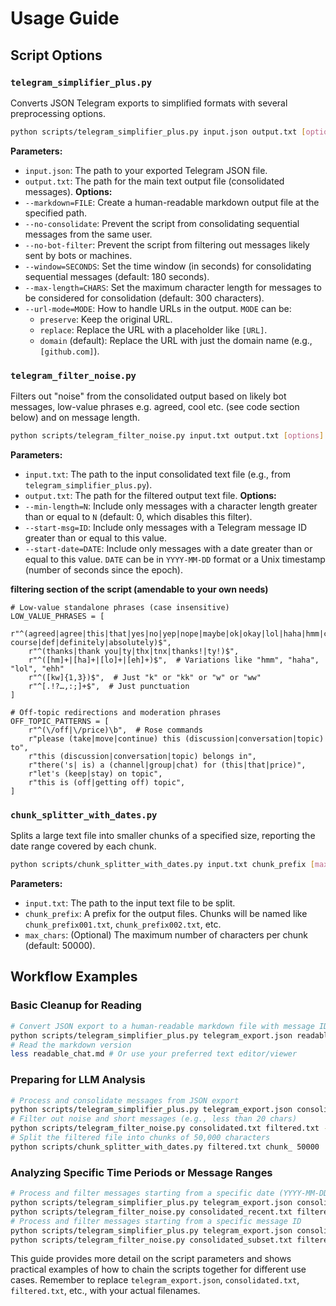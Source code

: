 # Usage Guide
## Script Options
### `telegram_simplifier_plus.py`
Converts JSON Telegram exports to simplified formats with several preprocessing options.
```bash
python scripts/telegram_simplifier_plus.py input.json output.txt [options]
```
**Parameters:**
-   `input.json`: The path to your exported Telegram JSON file.
-   `output.txt`: The path for the main text output file (consolidated messages).
**Options:**
-   `--markdown=FILE`: Create a human-readable markdown output file at the specified path.
-   `--no-consolidate`: Prevent the script from consolidating sequential messages from the same user.
-   `--no-bot-filter`: Prevent the script from filtering out messages likely sent by bots or machines.
-   `--window=SECONDS`: Set the time window (in seconds) for consolidating sequential messages (default: 180 seconds).
-   `--max-length=CHARS`: Set the maximum character length for messages to be considered for consolidation (default: 300 characters).
-   `--url-mode=MODE`: How to handle URLs in the output. `MODE` can be:
    -   `preserve`: Keep the original URL.
    -   `replace`: Replace the URL with a placeholder like `[URL]`.
    -   `domain` (default): Replace the URL with just the domain name (e.g., `[github.com]`).
### `telegram_filter_noise.py`
Filters out "noise" from the consolidated output based on likely bot messages, low-value phrases e.g. agreed, cool etc. (see code section below) and on message length.
```bash
python scripts/telegram_filter_noise.py input.txt output.txt [options]
```
**Parameters:**
-   `input.txt`: The path to the input consolidated text file (e.g., from `telegram_simplifier_plus.py`).
-   `output.txt`: The path for the filtered output text file.
**Options:**
-   `--min-length=N`: Include only messages with a character length greater than or equal to `N` (default: 0, which disables this filter).
-   `--start-msg=ID`: Include only messages with a Telegram message ID greater than or equal to this value.
-   `--start-date=DATE`: Include only messages with a date greater than or equal to this value. `DATE` can be in `YYYY-MM-DD` format or a Unix timestamp (number of seconds since the epoch).

**filtering section of the script (amendable to your own needs)**
```
# Low-value standalone phrases (case insensitive)
LOW_VALUE_PHRASES = [
    r"^(agreed|agree|this|that|yes|no|yep|nope|maybe|ok|okay|lol|haha|hmm|cool|nice|great|\+1|-1|same|\^|indeed|true|false|correct|wrong|right|exactly|precisely|ofc|of course|def|definitely|absolutely)$",
    r"^(thanks|thank you|ty|thx|tnx|thanks!|ty!)$",
    r"^([hm]+|[ha]+|[lo]+|[eh]+)$",  # Variations like "hmm", "haha", "lol", "ehh"
    r"^([kw]{1,3})$",  # Just "k" or "kk" or "w" or "ww"
    r"^[.!?…,:;]+$",  # Just punctuation
]

# Off-topic redirections and moderation phrases
OFF_TOPIC_PATTERNS = [
    r"^(\/off|\/price)\b",  # Rose commands
    r"please (take|move|continue) this (discussion|conversation|topic) to",
    r"this (discussion|conversation|topic) belongs in",
    r"there('s| is) a (channel|group|chat) for (this|that|price)",
    r"let's (keep|stay) on topic",
    r"this is (off|getting off) topic",
]
```

### `chunk_splitter_with_dates.py`
Splits a large text file into smaller chunks of a specified size, reporting the date range covered by each chunk.
```bash
python scripts/chunk_splitter_with_dates.py input.txt chunk_prefix [max_chars]
```
**Parameters:**
-   `input.txt`: The path to the input text file to be split.
-   `chunk_prefix`: A prefix for the output files. Chunks will be named like `chunk_prefix001.txt`, `chunk_prefix002.txt`, etc.
-   `max_chars`: (Optional) The maximum number of characters per chunk (default: 50000).
## Workflow Examples
### Basic Cleanup for Reading
```bash
# Convert JSON export to a human-readable markdown file with message IDs
python scripts/telegram_simplifier_plus.py telegram_export.json readable_chat.md --markdown=readable_chat.md
# Read the markdown version
less readable_chat.md # Or use your preferred text editor/viewer
```
### Preparing for LLM Analysis
```bash
# Process and consolidate messages from JSON export
python scripts/telegram_simplifier_plus.py telegram_export.json consolidated.txt --markdown=consolidated.md
# Filter out noise and short messages (e.g., less than 20 chars)
python scripts/telegram_filter_noise.py consolidated.txt filtered.txt --min-length=20
# Split the filtered file into chunks of 50,000 characters
python scripts/chunk_splitter_with_dates.py filtered.txt chunk_ 50000
```
### Analyzing Specific Time Periods or Message Ranges
```bash
# Process and filter messages starting from a specific date (YYYY-MM-DD)
python scripts/telegram_simplifier_plus.py telegram_export.json consolidated_recent.txt
python scripts/telegram_filter_noise.py consolidated_recent.txt filtered_recent.txt --start-date=2023-10-26
# Process and filter messages starting from a specific message ID
python scripts/telegram_simplifier_plus.py telegram_export.json consolidated_subset.txt
python scripts/telegram_filter_noise.py consolidated_subset.txt filtered_subset.txt --start-msg=150000
```
This guide provides more detail on the script parameters and shows practical examples of how to chain the scripts together for different use cases. Remember to replace `telegram_export.json`, `consolidated.txt`, `filtered.txt`, etc., with your actual filenames.